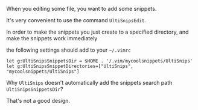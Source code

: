 When you editing some file, you want to add some snippets.

It's very convenient to use the command `UltiSnipsEdit`.

In order to make the snippets you just create to a specified directory, and make the snippets work immediately

the following settings should add to your `~/.vimrc`

```vimrc
let g:UltiSnipsSnippetsDir = $HOME . '/.vim/mycoolsnippets/UltiSnips'
let g:UltiSnipsSnippetDirectories=["UltiSnips", "mycoolsnippets/UltiSnips"]  
```

Why `UltiSnips` doesn't automatically add the snippets search path `UltiSnipsSnippetsDir`?

That's not a good design.
